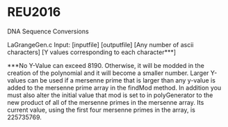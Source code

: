 # REU2016
DNA Sequence Conversions

LaGrangeGen.c
Input: [inputfile] [outputfile] [Any number of ascii characters] [Y values corresponding to each character***]

***No Y-Value can exceed 8190. Otherwise, it will be modded in the creation of the polynomial and it will become a smaller number. Larger Y-values can be used if a mersenne prime that is larger than any y-value is added to the mersenne prime array in the findMod method. In addition you must also alter the initial value that mod is set to in polyGenerator to the new product of all of the mersenne primes in the mersenne array. Its current value, using the first four mersenne primes in the array, is 225735769.
